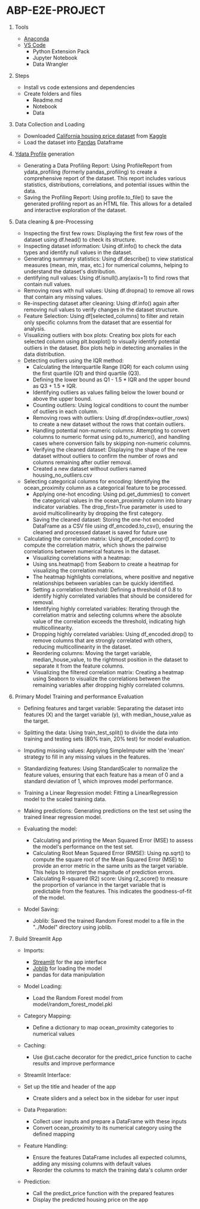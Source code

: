 # ABP-E2E-PROJECT

1. Tools
    - [Anaconda](https://www.anaconda.com/)
    - [VS Code](https://code.visualstudio.com/)
        - Python Extension Pack
        - Jupyter Notebook
        - Data Wrangler 

    

2. Steps
    - Install vs code extensions and dependencies
    - Create folders and files
        - Readme.md
        - Notebook
        - Data
    
3. Data Collection and Loading
    - Downloaded [California housing price dataset](https://www.kaggle.com/datasets/camnugent/california-housing-prices) from [Kaggle](https://www.kaggle.com/)
    - Load the dataset into [Pandas](https://pandas.pydata.org/docs/index.html) Dataframe
4. [Ydata Profile](https://docs.profiling.ydata.ai/latest/) generation
    - Generating a Data Profiling Report: Using ProfileReport from ydata_profiling (formerly pandas_profiling) to create a comprehensive report of the dataset. This report includes various statistics, distributions, correlations, and potential issues within the data.
    - Saving the Profiling Report: Using profile.to_file() to save the generated profiling report as an HTML file. This allows for a detailed and interactive exploration of the dataset.

5. Data cleaning & pre-Processing
    - Inspecting the first few rows: Displaying the first few rows of the dataset using df.head() to check its structure.
    - Inspecting dataset information: Using df.info() to check the data types and identify null values in the dataset.
    - Generating summary statistics: Using df.describe() to view statistical measures (mean, min, max, etc.) for numerical columns, helping to understand the dataset's distribution.
    - dentifying null values: Using df.isnull().any(axis=1) to find rows that contain null values.
    - Removing rows with null values: Using df.dropna() to remove all rows that contain any missing values.
    - Re-inspecting dataset after cleaning: Using df.info() again after removing null values to verify changes in the dataset structure.
    - Feature Selection: Using df[selected_columns] to filter and retain only specific columns from the dataset that are essential for analysis.
    - Visualizing outliers with box plots: Creating box plots for each selected column using plt.boxplot() to visually identify potential outliers in the dataset. Box plots help in detecting anomalies in the data distribution.
    - Detecting outliers using the IQR method:
        - Calculating the Interquartile Range (IQR) for each column using the first quartile (Q1) and third quartile (Q3).
        - Defining the lower bound as Q1 - 1.5 * IQR and the upper bound as Q3 + 1.5 * IQR.
        - Identifying outliers as values falling below the lower bound or above the upper bound.
        - Counting outliers: Using logical conditions to count the number of outliers in each column.
        - Removing rows with outliers: Using df.drop(index=outlier_rows) to create a new dataset without the rows that contain outliers.
        - Handling potential non-numeric columns: Attempting to convert columns to numeric format using pd.to_numeric(), and handling cases where conversion fails by skipping non-numeric columns.
        - Verifying the cleaned dataset: Displaying the shape of the new dataset without outliers to confirm the number of rows and columns remaining after outlier removal.
        - Created a new dataset without outliers named housing_no_outliers.csv
    - Selecting categorical columns for encoding: Identifying the ocean_proximity column as a categorical feature to be processed.
        - Applying one-hot encoding: Using pd.get_dummies() to convert the categorical values in the ocean_proximity column into binary indicator variables. The drop_first=True parameter is used to avoid multicollinearity by dropping the first category.
        - Saving the cleaned dataset: Storing the one-hot encoded DataFrame as a CSV file using df_encoded.to_csv(), ensuring the cleaned and processed dataset is saved for future use
    - Calculating the correlation matrix: Using df_encoded.corr() to compute the correlation matrix, which shows the pairwise correlations between numerical features in the dataset.
        - Visualizing correlations with a heatmap:
        - Using sns.heatmap() from Seaborn to create a heatmap for visualizing the correlation matrix.
        - The heatmap highlights correlations, where positive and negative relationships between variables can be quickly identified.
        - Setting a correlation threshold: Defining a threshold of 0.8 to identify highly correlated variables that should be considered for removal.
        - Identifying highly correlated variables: Iterating through the correlation matrix and selecting columns where the absolute value of the correlation exceeds the threshold, indicating high multicollinearity.
        - Dropping highly correlated variables: Using df_encoded.drop() to remove columns that are strongly correlated with others, reducing multicollinearity in the dataset.
        - Reordering columns: Moving the target variable, median_house_value, to the rightmost position in the dataset to separate it from the feature columns.
        - Visualizing the filtered correlation matrix: Creating a heatmap using Seaborn to visualize the correlations between the remaining variables after dropping highly correlated columns.
    
6. Primary Model Training and performance Evaluation
    - Defining features and target variable: Separating the dataset into features (X) and the target variable (y), with median_house_value as the target.
    - Splitting the data: Using train_test_split() to divide the data into training and testing sets (80% train, 20% test) for model evaluation.
    - Imputing missing values: Applying SimpleImputer with the 'mean' strategy to fill in any missing values in the features.
    - Standardizing features: Using StandardScaler to normalize the feature values, ensuring that each feature has a mean of 0 and a standard deviation of 1, which improves model performance.
    - Training a Linear Regression model: Fitting a LinearRegression model to the scaled training data.
    - Making predictions: Generating predictions on the test set using the trained linear regression model.
    - Evaluating the model: 
        - Calculating and printing the Mean Squared Error (MSE) to assess the model's performance on the test set.
        - Calculating Root Mean Squared Error (RMSE): Using np.sqrt() to compute the square root of the Mean Squared Error (MSE) to provide an error metric in the same units as the target variable. This helps to interpret the magnitude of prediction errors.
        - Calculating R-squared (R2) score: Using r2_score() to measure the proportion of variance in the target variable that is predictable from the features. This indicates the goodness-of-fit of the model.
    - Model Saving:

        - Joblib: Saved the trained Random Forest model to a file in the "../Model" directory using joblib.


7. Build Streamlit App
    - Imports:

        - [Streamlit](https://docs.streamlit.io/) for the app interface
        - [Joblib](https://joblib.readthedocs.io/en/stable/) for loading the model
        - pandas for data manipulation
    - Model Loading:

        - Load the Random Forest model from model/random_forest_model.pkl
    - Category Mapping:

        - Define a dictionary to map ocean_proximity categories to numerical values
    - Caching:

        - Use @st.cache decorator for the predict_price function to cache results and improve performance
    - Streamlit Interface:

    - Set up the title and header of the app
        - Create sliders and a select box in the sidebar for user input
    - Data Preparation:

        - Collect user inputs and prepare a DataFrame with these inputs
        - Convert ocean_proximity to its numerical category using the defined mapping
    - Feature Handling:

        - Ensure the features DataFrame includes all expected columns, adding any missing columns with default values
        - Reorder the columns to match the training data's column order
    - Prediction:

        - Call the predict_price function with the prepared features
        - Display the predicted housing price on the app